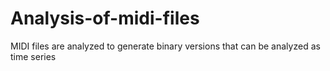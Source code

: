 # Analysis-of-midi-files
MIDI files are analyzed to generate binary versions that can be analyzed as time series
